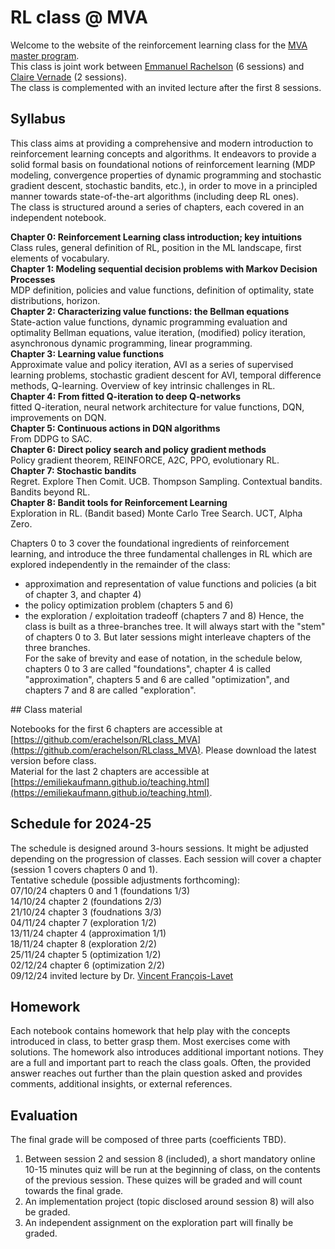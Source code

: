 # RL class @ MVA

Welcome to the website of the reinforcement learning class for the [MVA master program](https://www.master-mva.com/).  
This class is joint work between [Emmanuel Rachelson](https://people.isae-supaero.fr/emmanuel-rachelson) (6 sessions) and [Claire Vernade](https://www.cvernade.com/) (2 sessions).  
The class is complemented with an invited lecture after the first 8 sessions.

## Syllabus

This class aims at providing a comprehensive and modern introduction to reinforcement learning concepts and algorithms. It endeavors to provide a solid formal basis on foundational notions of reinforcement learning (MDP modeling, convergence properties of dynamic programming and stochastic gradient descent, stochastic bandits, etc.), in order to move in a principled manner towards state-of-the-art algorithms (including deep RL ones).  
The class is structured around a series of chapters, each covered in an independent notebook.  

**Chapter 0: Reinforcement Learning class introduction; key intuitions**  
Class rules, general definition of RL, position in the ML landscape, first elements of vocabulary.  
**Chapter 1: Modeling sequential decision problems with Markov Decision Processes**  
MDP definition, policies and value functions, definition of optimality, state distributions, horizon.  
**Chapter 2: Characterizing value functions: the Bellman equations**  
State-action value functions, dynamic programming evaluation and optimality Bellman equations, value iteration, (modified) policy iteration, asynchronous dynamic programming, linear programming.  
**Chapter 3: Learning value functions**  
Approximate value and policy iteration, AVI as a series of supervised learning problems, stochastic gradient descent for AVI, temporal difference methods, Q-learning. Overview of key intrinsic challenges in RL.  
**Chapter 4: From fitted Q-iteration to deep Q-networks**  
fitted Q-iteration, neural network architecture for value functions, DQN, improvements on DQN.  
**Chapter 5: Continuous actions in DQN algorithms**  
From DDPG to SAC.  
**Chapter 6: Direct policy search and policy gradient methods**  
Policy gradient theorem, REINFORCE, A2C, PPO, evolutionary RL.  
**Chapter 7: Stochastic bandits**  
Regret. Explore Then Comit. UCB. Thompson Sampling. Contextual bandits. Bandits beyond RL.  
**Chapter 8: Bandit tools for Reinforcement Learning**  
Exploration in RL. (Bandit based) Monte Carlo Tree Search. UCT, Alpha Zero.  

Chapters 0 to 3 cover the foundational ingredients of reinforcement learning, and introduce the three fundamental challenges in RL which are explored independently in the remainder of the class:
- approximation and representation of value functions and policies (a bit of chapter 3, and chapter 4)
- the policy optimization problem (chapters 5 and 6)
- the exploration / exploitation tradeoff (chapters 7 and 8)
Hence, the class is built as a three-branches tree. It will always start with the "stem" of chapters 0 to 3. But later sessions might interleave chapters of the three branches.   
For the sake of brevity and ease of notation, in the schedule below, chapters 0 to 3 are called "foundations", chapter 4 is called "approximation", chapters 5 and 6 are called "optimization", and chapters 7 and 8 are called "exploration".  

## Class material

Notebooks for the first 6 chapters are accessible at [https://github.com/erachelson/RLclass_MVA](https://github.com/erachelson/RLclass_MVA). Please download the latest version before class.  
Material for the last 2 chapters are accessible at [https://emiliekaufmann.github.io/teaching.html](https://emiliekaufmann.github.io/teaching.html). 

## Schedule for 2024-25

The schedule is designed around 3-hours sessions. It might be adjusted depending on the progression of classes. Each session will cover a chapter (session 1 covers chapters 0 and 1).  
Tentative schedule (possible adjustments forthcoming):   
07/10/24 chapters 0 and 1 (foundations 1/3)  
14/10/24 chapter 2 (foundations 2/3)  
21/10/24 chapter 3 (foudnations 3/3)  
04/11/24 chapter 7 (exploration 1/2)  
13/11/24 chapter 4 (approximation 1/1)  
18/11/24 chapter 8 (exploration 2/2)  
25/11/24 chapter 5 (optimization 1/2)  
02/12/24 chapter 6 (optimization 2/2)  
09/12/24 invited lecture by Dr. [Vincent François-Lavet](http://vincent.francois-l.be/)  

## Homework

Each notebook contains homework that help play with the concepts introduced in class, to better grasp them. Most exercises come with solutions. The homework also introduces additional important notions. They are a full and important part to reach the class goals. Often, the provided answer reaches out further than the plain question asked and provides comments, additional insights, or external references.

## Evaluation

The final grade will be composed of three parts (coefficients TBD).  
1. Between session 2 and session 8 (included), a short mandatory online 10-15 minutes quiz will be run at the beginning of class, on the contents of the previous session. These quizes will be graded and will count towards the final grade.  
2. An implementation project (topic disclosed around session 8) will also be graded.  
3. An independent assignment on the exploration part will finally be graded.  

